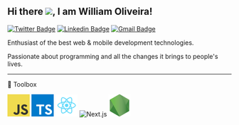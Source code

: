 ## Hi there <img src="https://raw.githubusercontent.com/MartinHeinz/MartinHeinz/master/wave.gif" width="30px">, I am William Oliveira!

[![Twitter Badge](https://img.shields.io/badge/-@williamolivpro-0096c7?style=flat-square&labelColor=0096c7&logo=twitter&logoColor=white&link=https://twitter.com/williamolivpro)](https://twitter.com/williamolivpro) 
[![Linkedin Badge](https://img.shields.io/badge/-William%20Oliveira-0096c7?style=flat-square&logo=Linkedin&logoColor=white&link=https://www.linkedin.com/in/williamoliverpro/)](https://www.linkedin.com/in/williamoliverpro/) 
[![Gmail Badge](https://img.shields.io/badge/-williamoliverpro@gmail.com-0096c7?style=flat-square&logo=Gmail&logoColor=white&link=mailto:diego.schell.f@gmail.com)](mailto:williamoliverpro@gmail.com)

Enthusiast of the best web & mobile development technologies.

Passionate about programming and all the changes it brings to people's lives.

---

🧰 Toolbox

<img src="https://raw.githubusercontent.com/github/explore/80688e429a7d4ef2fca1e82350fe8e3517d3494d/topics/javascript/javascript.png" alt="JavaScript Logo" width="50" height="50"/> 

<img src="https://raw.githubusercontent.com/github/explore/80688e429a7d4ef2fca1e82350fe8e3517d3494d/topics/typescript/typescript.png" alt="Typescript" width="50" height="50"/>

<img src="https://raw.githubusercontent.com/github/explore/80688e429a7d4ef2fca1e82350fe8e3517d3494d/topics/react/react.png" alt="React" width="50" height="50"/>

<img src="https://cdn.worldvectorlogo.com/logos/javascript.svg" alt="Next.js" width="50" height="50"/>

<img src="https://raw.githubusercontent.com/github/explore/80688e429a7d4ef2fca1e82350fe8e3517d3494d/topics/nodejs/nodejs.png" alt="Node" width="50" height="50"/>
